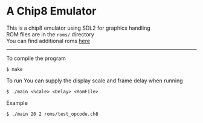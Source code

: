 # A Chip8 Emulator
This is a chip8 emulator using SDL2 for graphics handling  
ROM files are in the `roms/` directory  
You can find additional roms [here](https://github.com/kripod/chip8-roms)

---

To compile the program   
```
$ make
```
To run 
You can supply the display scale and frame delay when running
```
$ ./main <Scale> <Delay> <RomFile>
```  
Example
```
$ ./main 20 2 roms/test_opcode.ch8
```
